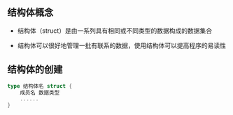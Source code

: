 ## 结构体概念

- 结构体（struct）是由一系列具有相同或不同类型的数据构成的数据集合

- 结构体可以很好地管理一批有联系的数据，使用结构体可以提高程序的易读性

## 结构体的创建

```go
type 结构体名 struct {
	成员名 数据类型
	......
}
```